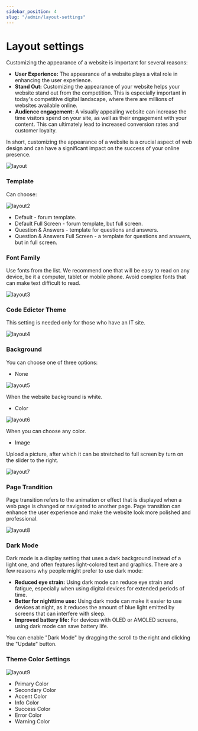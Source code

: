 ```yaml
---
sidebar_position: 4
slug: "/admin/layout-settings"
---
```


# Layout settings

Customizing the appearance of a website is important for several reasons:

- **User Experience:** The appearance of a website plays a vital role in enhancing the user experience.
- **Stand Out:** Customizing the appearance of your website helps your website stand out from the competition. This is especially important in today's competitive digital landscape, where there are millions of websites available online.
- **Audience engagement:** A visually appealing website can increase the time visitors spend on your site, as well as their engagement with your content. This can ultimately lead to increased conversion rates and customer loyalty.

In short, customizing the appearance of a website is a crucial aspect of web design and can have a significant impact on the success of your online presence.

![layout](/img/layout.png)

### Template

Can choose:

![layout2](/img/layout2.png)

- Default - forum template.
- Default Full Screen - forum template, but full screen.
- Question & Answers - template for questions and answers.
- Question & Answers Full Screen - a template for questions and answers, but in full screen.

### Font Family

Use fonts from the list. We recommend one that will be easy to read on any device, be it a computer, tablet or mobile phone. Avoid complex fonts that can make text difficult to read.

![layout3](/img/layout3.png)

### Code Edictor Theme

This setting is needed only for those who have an IT site.

![layout4](/img/layout4.png)

### Background

You can choose one of three options:

- None

![layout5](/img/layout5.png)

When the website background is white.

- Color

![layout6](/img/layout6.png)

When you can choose any color.

- Image

Upload a picture, after which it can be stretched to full screen by turn on the slider to the right.

![layout7](/img/layout7.png)

### Page Trandition

Page transition refers to the animation or effect that is displayed when a web page is changed or navigated to another page. Page transition can enhance the user experience and make the website look more polished and professional.

![layout8](/img/layout8.png)

### Dark Mode

Dark mode is a display setting that uses a dark background instead of a light one, and often features light-colored text and graphics. There are a few reasons why people might prefer to use dark mode:

- **Reduced eye strain:** Using dark mode can reduce eye strain and fatigue, especially when using digital devices for extended periods of time.
- **Better for nighttime use:** Using dark mode can make it easier to use devices at night, as it reduces the amount of blue light emitted by screens that can interfere with sleep.
- **Improved battery life:** For devices with OLED or AMOLED screens, using dark mode can save battery life.

You can enable "Dark Mode" by dragging the scroll to the right and clicking the "Update" button.

### Theme Color Settings

![layout9](/img/layout9.png)

- Primary Color
- Secondary Color
- Accent Color
- Info Color
- Success Color
- Error Color
- Warning Color

